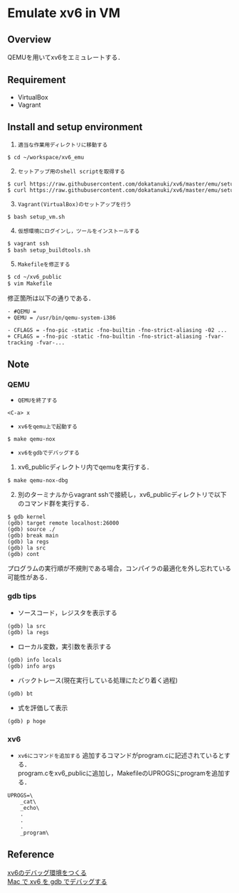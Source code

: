 # Emulate xv6 in VM

## Overview
QEMUを用いてxv6をエミュレートする．

## Requirement
- VirtualBox
- Vagrant

## Install and setup environment
1. `適当な作業用ディレクトリに移動する`
```sh
$ cd ~/workspace/xv6_emu
```

2. `セットアップ用のshell scriptを取得する`
```sh
$ curl https://raw.githubusercontent.com/dokatanuki/xv6/master/emu/setup_vm.sh > setup_vm.sh
$ curl https://raw.githubusercontent.com/dokatanuki/xv6/master/emu/setup_buildtools.sh > setup_buildtools.sh 
```

3. `Vagrant(VirtualBox)のセットアップを行う`
```sh
$ bash setup_vm.sh
```

4. `仮想環境にログインし，ツールをインストールする`
```sh
$ vagrant ssh
$ bash setup_buildtools.sh
```

5. `Makefileを修正する`
```sh
$ cd ~/xv6_public
$ vim Makefile
```
修正箇所は以下の通りである．  
```
- #QEMU = 
+ QEMU = /usr/bin/qemu-system-i386
```
```
- CFLAGS = -fno-pic -static -fno-builtin -fno-strict-aliasing -02 ...
+ CFLAGS = -fno-pic -static -fno-builtin -fno-strict-aliasing -fvar-tracking -fvar-...
```

## Note
### QEMU
- `QEMUを終了する`
```
<C-a> x
```

- `xv6をqemu上で起動する`
```
$ make qemu-nox
```

- `xv6をgdbでデバッグする`
1. xv6\_publicディレクトリ内でqemuを実行する．  
```
$ make qemu-nox-dbg
```

2. 別のターミナルからvagrant sshで接続し，xv6\_publicディレクトリで以下のコマンド群を実行する．  
```
$ gdb kernel
(gdb) target remote localhost:26000
(gdb) source ./
(gdb) break main
(gdb) la regs
(gdb) la src
(gdb) cont
```
プログラムの実行順が不規則である場合，コンパイラの最適化を外し忘れている可能性がある．  

### gdb tips
- ソースコード，レジスタを表示する
```
(gdb) la src
(gdb) la regs
```

- ローカル変数，実引数を表示する
```
(gdb) info locals
(gdb) info args
```

- バックトレース(現在実行している処理にたどり着く過程)
```
(gdb) bt
```

- 式を評価して表示
```
(gdb) p hoge
```

### xv6
- `xv6にコマンドを追加する`
追加するコマンドがprogram.cに記述されているとする．  
program.cをxv6\_publicに追加し，MakefileのUPROGSにprogramを追加する．  
```
UPROGS=\
	_cat\
	_echo\
	.
	.
	.
	_program\
```

## Reference
[xv6のデバッグ環境をつくる](https://qiita.com/ksky/items/974ad1249cfb2dcf5437 "xv6のデバッグ環境をつくる")  
[Mac で xv6 を gdb でデバッグする](http://sairoutine.hatenablog.com/entry/2016/09/03/002354 "Mac で xv6 を gdb でデバッグする")
